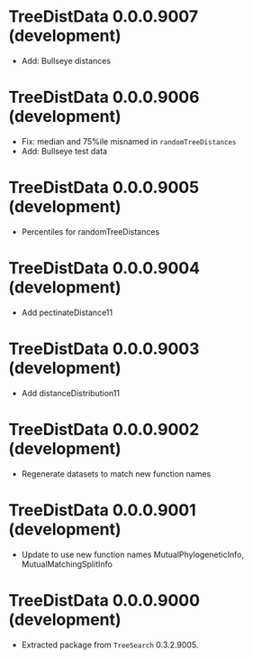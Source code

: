 # TreeDistData 0.0.0.9007 (development)

- Add: Bullseye distances

# TreeDistData 0.0.0.9006 (development)

- Fix: median and 75%ile misnamed in `randomTreeDistances`
- Add: Bullseye test data

# TreeDistData 0.0.0.9005 (development)

- Percentiles for randomTreeDistances

# TreeDistData 0.0.0.9004 (development)

- Add pectinateDistance11

# TreeDistData 0.0.0.9003 (development)

- Add distanceDistribution11

# TreeDistData 0.0.0.9002 (development)

- Regenerate datasets to match new function names

# TreeDistData 0.0.0.9001 (development)

- Update to use new function names MutualPhylogeneticInfo, 
  MutualMatchingSplitInfo

# TreeDistData 0.0.0.9000 (development)

 - Extracted package from `TreeSearch` 0.3.2.9005.

